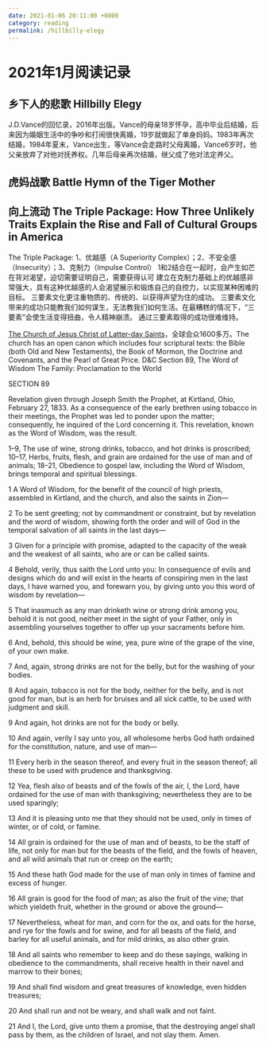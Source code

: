 ```yaml
---
date: 2021-01-06 20:11:00 +0800
category: reading
permalink: /hillbilly-elegy
---
```


# 2021年1月阅读记录

## 乡下人的悲歌 Hillbilly Elegy

J.D.Vance的回忆录，2016年出版。Vance的母亲18岁怀孕，高中毕业后结婚，后来因为婚姻生活中的争吵和打闹很快离婚，19岁就做起了单身妈妈。1983年再次结婚，1984年夏末，Vance出生，等Vance会走路时父母离婚，Vance6岁时，他父亲放弃了对他对抚养权。几年后母亲再次结婚，继父成了他对法定养父。

## 虎妈战歌 Battle Hymn of the Tiger Mother

## 向上流动 The Triple Package: How Three Unlikely Traits Explain the Rise and Fall of Cultural Groups in America

The Triple Package: 1、优越感（A Superiority Complex）；2、不安全感（Insecurity）；3、克制力（Impulse Control）
1和2结合在一起时，会产生如芒在背对渴望，迫切需要证明自己，需要获得认可
建立在克制力基础上的优越感非常强大，具有这种优越感的人会渴望展示和锻炼自己的自控力，以实现某种困难的目标。
三要素文化更注重物质的、传统的、以获得声望为住的成功。
三要素文化带来的成功只能教我们如何谋生，无法教我们如何生活。在最糟糕的情况下，“三要素”会使生活变得扭曲，令人精神崩溃。
通过三要素取得的成功很难维持。

[The Church of Jesus Christ of Latter-day Saints](https://en.wikipedia.org/wiki/The_Church_of_Jesus_Christ_of_Latter-day_Saints)，全球会众1600多万。The church has an open canon which includes four scriptural texts: the Bible (both Old and New Testaments), the Book of Mormon, the Doctrine and Covenants, and the Pearl of Great Price.
D&C Section 89, The Word of Wisdom
The Family: Proclamation to the World

SECTION 89

Revelation given through Joseph Smith the Prophet, at Kirtland, Ohio, February 27, 1833. As a consequence of the early brethren using tobacco in their meetings, the Prophet was led to ponder upon the matter; consequently, he inquired of the Lord concerning it. This revelation, known as the Word of Wisdom, was the result.

1–9, The use of wine, strong drinks, tobacco, and hot drinks is proscribed; 10–17, Herbs, fruits, flesh, and grain are ordained for the use of man and of animals; 18–21, Obedience to gospel law, including the Word of Wisdom, brings temporal and spiritual blessings.

1 A Word of Wisdom, for the benefit of the council of high priests, assembled in Kirtland, and the church, and also the saints in Zion—

2 To be sent greeting; not by commandment or constraint, but by revelation and the word of wisdom, showing forth the order and will of God in the temporal salvation of all saints in the last days—

3 Given for a principle with promise, adapted to the capacity of the weak and the weakest of all saints, who are or can be called saints.

4 Behold, verily, thus saith the Lord unto you: In consequence of evils and designs which do and will exist in the hearts of conspiring men in the last days, I have warned you, and forewarn you, by giving unto you this word of wisdom by revelation—

5 That inasmuch as any man drinketh wine or strong drink among you, behold it is not good, neither meet in the sight of your Father, only in assembling yourselves together to offer up your sacraments before him.

6 And, behold, this should be wine, yea, pure wine of the grape of the vine, of your own make.

7 And, again, strong drinks are not for the belly, but for the washing of your bodies.

8 And again, tobacco is not for the body, neither for the belly, and is not good for man, but is an herb for bruises and all sick cattle, to be used with judgment and skill.

9 And again, hot drinks are not for the body or belly.

10 And again, verily I say unto you, all wholesome herbs God hath ordained for the constitution, nature, and use of man—

11 Every herb in the season thereof, and every fruit in the season thereof; all these to be used with prudence and thanksgiving.

12 Yea, flesh also of beasts and of the fowls of the air, I, the Lord, have ordained for the use of man with thanksgiving; nevertheless they are to be used sparingly;

13 And it is pleasing unto me that they should not be used, only in times of winter, or of cold, or famine.

14 All grain is ordained for the use of man and of beasts, to be the staff of life, not only for man but for the beasts of the field, and the fowls of heaven, and all wild animals that run or creep on the earth;

15 And these hath God made for the use of man only in times of famine and excess of hunger.

16 All grain is good for the food of man; as also the fruit of the vine; that which yieldeth fruit, whether in the ground or above the ground—

17 Nevertheless, wheat for man, and corn for the ox, and oats for the horse, and rye for the fowls and for swine, and for all beasts of the field, and barley for all useful animals, and for mild drinks, as also other grain.

18 And all saints who remember to keep and do these sayings, walking in obedience to the commandments, shall receive health in their navel and marrow to their bones;

19 And shall find wisdom and great treasures of knowledge, even hidden treasures;

20 And shall run and not be weary, and shall walk and not faint.

21 And I, the Lord, give unto them a promise, that the destroying angel shall pass by them, as the children of Israel, and not slay them. Amen.